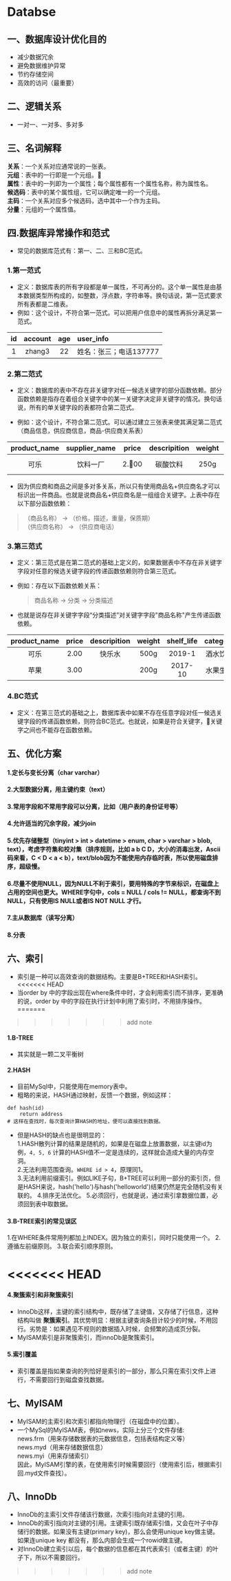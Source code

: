 Databse
===============

## 一、数据库设计优化目的
* 减少数据冗余
* 避免数据维护异常
* 节约存储空间
* 高效的访问（最重要）

## 二、逻辑关系

* 一对一、一对多、多对多

## 三、名词解释
__关系__：一个关系对应通常说的一张表。<br>
__元组__：表中的一行即是一个元组。<br>
__属性__：表中的一列即为一个属性；每个属性都有一个属性名称，称为属性名。<br>
__候选码__：表中的某个属性组，它可以确定唯一的一个元组。<br>
__主码__：一个关系对应多个候选码，选中其中一个作为主码。<br>
__分量__：元组的一个属性值。<br>

## 四.数据库异常操作和范式

* 常见的数据库范式有：第一、二、三和BC范式。

### 1.第一范式
* 定义：数据库表的所有字段都是单一属性，不可再分的。这个单一属性是由基本数据类型所构成的，如整数，浮点数，字符串等。换句话说，第一范式要求所有表都是二维表。
* 例如：这个设计，不符合第一范式。可以把用户信息中的属性再拆分满足第一范式。

|id|account|age|user_info|
|:--:|:--:|:--:|:--|
|1|zhang3|22|姓名：张三；电话137777|

### 2.第二范式
* 定义：数据库的表中不存在非关键字对任一候选关键字的部分函数依赖。部分函数依赖是指存在着组合关键字中的某一关键字决定非关键字的情况。换句话说，所有的单关键字段的表都符合第二范式。

* 例如：这个设计，不符合第二范式。可以通过建立三张表来使其满足第二范式（商品信息，供应商信息，商品-供应商关系表）

|product_name|supplier_name|price|descripition|weight|supplier_phone|shelf_life|category|
|:--:|:--:|:--:|:--:|:--:|:--:|:--:|:--:|
|可乐|饮料一厂|2.00|碳酸饮料|250g|8008200|2019-01|饮料

* 因为供应商和商品之间是多对多关系，所以只有使用商品名+供应商名才可以标识出一件商品。也就是说商品名+供应商名是一组组合关键字。上表中存在以下部分函数依赖：
>（商品名称） -> （价格，描述，重量，保质期）   
>（供应商名称） -> （供应商电话）

### 3.第三范式
* 定义：第三范式是在第二范式的基础上定义的，如果数据表中不存在非关键字字段对任意的候选关键字段的传递函数依赖则符合第三范式。

* 例如：存在以下函数依赖关系：
    > 商品名称 -> 分类 -> 分类描述   
* 也就是说存在非关键字字段“分类描述”对关键字字段"商品名称"产生传递函数依赖。

|product_name|price|descripition|weight|shelf_life|category|category_comment|
|:--:|:--:|:--:|:--:|:--:|:--:|:--:|
|可乐|2.00|快乐水|500g|2019-1|酒水饮料|碳酸饮料|
|苹果|3.00||200g|2017-10|水果生鲜|水果|

### 4.BC范式
* 定义：在第三范式的基础之上，数据库表中如果不存在任意字段对任一候选关键字段的传递函数依赖，则符合BC范式。也就说，如果是符合关键字，关键字之间也不能存在函数依赖。

## 五、优化方案
#### 1.定长与变长分离（char varchar）
#### 2.大型数据分离，用主键约束（text）
#### 3.常用字段和不常用字段可以分离，比如（用户表的身份证号等）
#### 4.允许适当的冗余字段，减少join
#### 5.优先存储整型（tinyint > int > datetime > enum, char > varchar > blob, text），考虑字符集和校对集（排序规则，比如 a b C D，大小的消毒出发，Ascii码来看，C < D < a < b），text/blob因为不能使用内存临时表，所以使用磁盘排序，超级慢。
#### 6.尽量不使用NULL，因为NULL不利于索引，要用特殊的字节来标识，在磁盘上占用的空间也更大。WHERE字句中，cols = NULL / cols != NULL，都查询不到NULL，只有使用IS NULL或者IS NOT NULL 才行。
#### 7.主从数据库（读写分离）
#### 8.分表

## 六、索引
* 索引是一种可以高效查询的数据结构。主要是B+TREE和HASH索引。
<<<<<<< HEAD
* 当order by 中的字段出现在where条件中时，才会利用索引而不排序，更准确的说，order by 中的字段在执行计划中利用了索引时，不用排序操作。 
=======

>>>>>>> add note
#### 1.B-TREE
* 其实就是一颗二叉平衡树

#### 2.HASH
* 目前MySql中，只能使用在memory表中。
* 粗略的来说，HASH通过映射，反馈一个数据，例如这样：
```
def hash(id)
    return address
# 这样在查找时，每次查询计算HASH的地址，便可以直接找到数据。
```
* 但是HASH的缺点也是很明显的：<br>
1.HASH散列计算的结果是随机的，如果是在磁盘上放置数据，以主键id为例，`4, 5, 6` 计算的HASH值不一定是连续的，这样就会造成大量的内存空洞。<br>
2.无法利用范围查询。`WHERE id > 4`，原理同1。<br>
3.无法利用前缀索引。例如LIKE子句，B+TREE可以利用一部分的索引页，但是HASH来说，hash('hello')与hash('helloworld')结果仍然是完全随机没有关联的。
4.排序无法优化。
5.必须回行，也就是说，通过索引拿数据位置，必须回到表中取数据。

#### 3.B-TREE索引的常见误区
1.在WHERE条件常用列都加上INDEX。因为独立的索引，同时只能使用一个。
2.遵循左前缀原则。
3.联合索引顺序原则。

<<<<<<< HEAD
=======
#### 4.聚簇索引和非聚簇索引
* InnoDb这样，主键的索引结构中，既存储了主键值，又存储了行信息，这种结构叫做 __聚簇索引__。其优势明显：根据主键查询条目计较少的时候，不用回行。劣势是：如果遇见不规则的数据插入时候，会频繁的造成页分裂。
* MyISAM索引是非聚簇索引，而innoDb是聚簇索引。

#### 5.索引覆盖
* 索引覆盖是指如果查询的列恰好是索引的一部分，那么只需在索引文件上进行，不需要回行到磁盘查找数据。

## 七、MyISAM

* MyISAM的主索引和次索引都指向物理行（在磁盘中的位置）。
* 一个MySql的MyISAM表，例如news，实际上分三个文件存储:<br>
news.frm（用来存储数据表的元数据信息，包括表结构定义等）<br>
news.myd（用来存储数据信息）<br>
news.myi（用来存储索引）<br>
因此，MyISAM引擎的表，在使用索引时候需要回行（使用索引后，根据索引回.myd文件查找）。

## 八、InnoDb

* InnoDb的主索引文件存储该行数据，次索引指向对主键的引用。
* InnoDb的索引指向对主键的引用。主键索引既存储索引值，又会在叶子中存储行的数据。如果没有主键(primary key)，那么会使用unique key做主键。如果连unique key 都没有，那么内部会生成一个rowid做主键。
* 对InnoDb建立索引以后，每个数据的信息都在其代表索引（或者主键）的叶子下，所以不需要回行。

>>>>>>> add note

